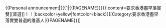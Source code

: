 {{Personal announcement|{{{1|{{PAGENAME}}}}}|content=要求香港盡早落實雙[[普選]]！！|backcolor=yellow|fontcolor=black}}<includeonly>[[Category:要求香港盡早落實雙普選的维基人|{{PAGENAME}}]]</includeonly>